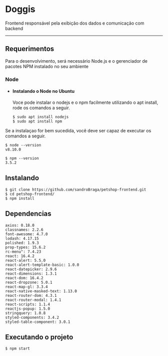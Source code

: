 # Doggis

Frontend responsável pela exibição dos dados e comunicação com backend

---
## Requerimentos

Para o desenvolvimento, será necessário Node.js e o gerenciador de pacotes NPM instalado no seu ambiente

### Node
- #### Instalando o Node no Ubuntu

  Voce pode instalar o nodejs e o npm facilmente utilizando o apt install, rode os comandos a seguir.

      $ sudo apt install nodejs
      $ sudo apt install npm

Se a instalaçao for bem sucedida, você deve ser capaz de executar os comandos a seguir.

    $ node --version
    v8.10.0

    $ npm --version
    3.5.2

###

## Instalando

    $ git clone https://github.com/sandroBraga/petshop-frontend.git
    $ cd petshop-frontend/
    $ npm install

## Dependencias
    
    axios: 0.18.0
    classnames: 2.2.6
    font-awesome: 4.7.0
    lodash: 4.17.15
    polished: 1.9.3
    prop-types: 15.6.2
    rc-menu": 7.4.23
    react: 16.4.2
    react-alert: 5.5.0
    react-alert-template-basic: 1.0.0
    react-datepicker: 2.9.6
    react-dimensions: 1.3.1
    react-dom: 16.4.2
    react-dropzone: 5.0.1
    react-map-gl: 3.3.4
    react-native-masked-text: 1.13.0
    react-router-dom: 4.3.1
    react-router-modal: 1.4.1
    react-scripts: 1.1.4
    reactjs-popup: 1.5.0
    stringquery: 1.0.8
    styled-components: 3.4.2
    styled-table-component: 3.0.1

## Executando o projeto

    $ npm start

